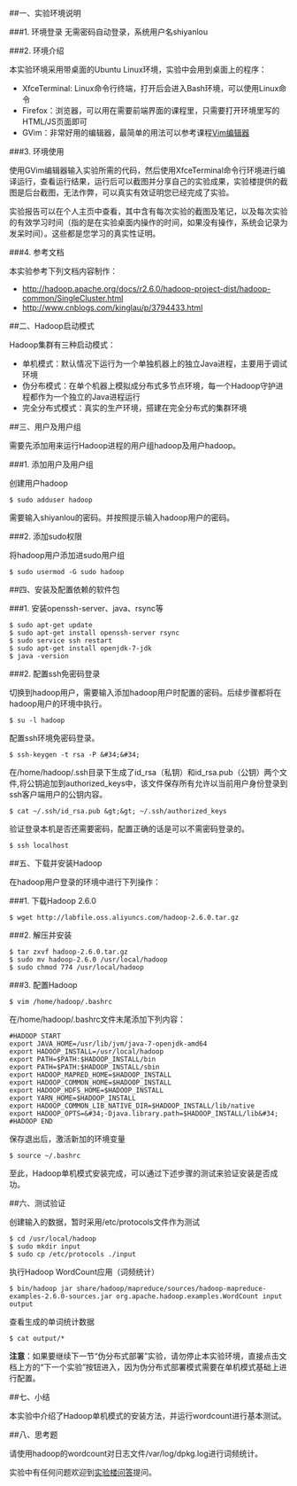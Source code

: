 ##一、实验环境说明

###1. 环境登录
无需密码自动登录，系统用户名shiyanlou

###2. 环境介绍

本实验环境采用带桌面的Ubuntu Linux环境，实验中会用到桌面上的程序：

+ XfceTerminal: Linux命令行终端，打开后会进入Bash环境，可以使用Linux命令
+ Firefox：浏览器，可以用在需要前端界面的课程里，只需要打开环境里写的HTML/JS页面即可
+ GVim：非常好用的编辑器，最简单的用法可以参考课程[Vim编辑器](http://www.shiyanlou.com/courses/2)

###3. 环境使用

使用GVim编辑器输入实验所需的代码，然后使用XfceTerminal命令行环境进行编译运行，查看运行结果，运行后可以截图并分享自己的实验成果，实验楼提供的截图是后台截图，无法作弊，可以真实有效证明您已经完成了实验。

实验报告可以在个人主页中查看，其中含有每次实验的截图及笔记，以及每次实验的有效学习时间（指的是在实验桌面内操作的时间，如果没有操作，系统会记录为发呆时间）。这些都是您学习的真实性证明。

###4. 参考文档

本实验参考下列文档内容制作：

+ http://hadoop.apache.org/docs/r2.6.0/hadoop-project-dist/hadoop-common/SingleCluster.html
+ http://www.cnblogs.com/kinglau/p/3794433.html


##二、Hadoop启动模式

Hadoop集群有三种启动模式：

+ 单机模式：默认情况下运行为一个单独机器上的独立Java进程，主要用于调试环境
+ 伪分布模式：在单个机器上模拟成分布式多节点环境，每一个Hadoop守护进程都作为一个独立的Java进程运行
+ 完全分布式模式：真实的生产环境，搭建在完全分布式的集群环境

##三、用户及用户组

需要先添加用来运行Hadoop进程的用户组hadoop及用户hadoop。

###1. 添加用户及用户组

创建用户hadoop

```
$ sudo adduser hadoop
```
需要输入shiyanlou的密码。并按照提示输入hadoop用户的密码。

###2. 添加sudo权限

将hadoop用户添加进sudo用户组

```
$ sudo usermod -G sudo hadoop
```

##四、安装及配置依赖的软件包


###1. 安装openssh-server、java、rsync等

```
$ sudo apt-get update
$ sudo apt-get install openssh-server rsync
$ sudo service ssh restart
$ sudo apt-get install openjdk-7-jdk
$ java -version
```

###2. 配置ssh免密码登录

切换到hadoop用户，需要输入添加hadoop用户时配置的密码。后续步骤都将在hadoop用户的环境中执行。

```
$ su -l hadoop
```

配置ssh环境免密码登录。

```
$ ssh-keygen -t rsa -P &#34;&#34;
```

在/home/hadoop/.ssh目录下生成了id_rsa（私钥）和id_rsa.pub（公钥）两个文件,将公钥追加到authorized_keys中，该文件保存所有允许以当前用户身份登录到ssh客户端用户的公钥内容。

```
$ cat ~/.ssh/id_rsa.pub &gt;&gt; ~/.ssh/authorized_keys
```

验证登录本机是否还需要密码，配置正确的话是可以不需密码登录的。
```
$ ssh localhost
```

##五、下载并安装Hadoop

在hadoop用户登录的环境中进行下列操作：

###1. 下载Hadoop 2.6.0

```
$ wget http://labfile.oss.aliyuncs.com/hadoop-2.6.0.tar.gz
```

###2. 解压并安装

```
$ tar zxvf hadoop-2.6.0.tar.gz
$ sudo mv hadoop-2.6.0 /usr/local/hadoop
$ sudo chmod 774 /usr/local/hadoop
```

###3. 配置Hadoop
```
$ vim /home/hadoop/.bashrc
```

在/home/hadoop/.bashrc文件末尾添加下列内容：

```
#HADOOP START
export JAVA_HOME=/usr/lib/jvm/java-7-openjdk-amd64
export HADOOP_INSTALL=/usr/local/hadoop
export PATH=$PATH:$HADOOP_INSTALL/bin
export PATH=$PATH:$HADOOP_INSTALL/sbin
export HADOOP_MAPRED_HOME=$HADOOP_INSTALL
export HADOOP_COMMON_HOME=$HADOOP_INSTALL
export HADOOP_HDFS_HOME=$HADOOP_INSTALL
export YARN_HOME=$HADOOP_INSTALL
export HADOOP_COMMON_LIB_NATIVE_DIR=$HADOOP_INSTALL/lib/native
export HADOOP_OPTS=&#34;-Djava.library.path=$HADOOP_INSTALL/lib&#34;
#HADOOP END
```

保存退出后，激活新加的环境变量
```
$ source ~/.bashrc
```

至此，Hadoop单机模式安装完成，可以通过下述步骤的测试来验证安装是否成功。

##六、测试验证

创建输入的数据，暂时采用/etc/protocols文件作为测试

```
$ cd /usr/local/hadoop
$ sudo mkdir input
$ sudo cp /etc/protocols ./input
```

执行Hadoop WordCount应用（词频统计）

```
$ bin/hadoop jar share/hadoop/mapreduce/sources/hadoop-mapreduce-examples-2.6.0-sources.jar org.apache.hadoop.examples.WordCount input output
```

查看生成的单词统计数据

```
$ cat output/*
```

**注意**：如果要继续下一节“伪分布式部署”实验，请勿停止本实验环境，直接点击文档上方的“下一个实验”按钮进入，因为伪分布式部署模式需要在单机模式基础上进行配置。



##七、小结

本实验中介绍了Hadoop单机模式的安装方法，并运行wordcount进行基本测试。

##八、思考题

请使用hadoop的wordcount对日志文件/var/log/dpkg.log进行词频统计。

实验中有任何问题欢迎到[实验楼问答](http://www.shiyanlou.com/questions)提问。





